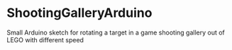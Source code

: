 # ShootingGalleryArduino
Small Arduino sketch for rotating a target in a game shooting gallery out of LEGO with different speed
